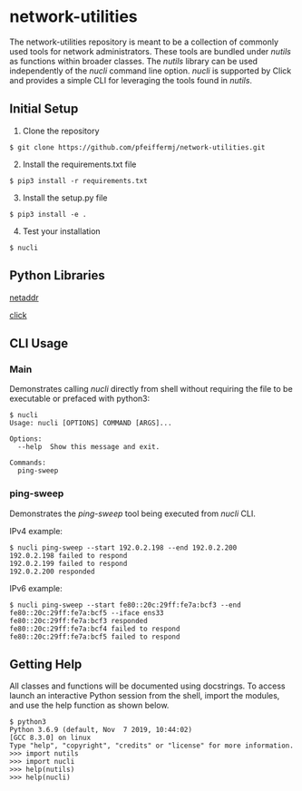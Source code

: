 # network-utilities

The network-utilities repository is meant to be a collection of commonly used tools for network administrators.  These tools are bundled under *nutils* as functions within broader classes.  The *nutils* library can be used independently of the *nucli* command line option.  *nucli* is supported by Click and provides a simple CLI for leveraging the tools found in *nutils*.

## Initial Setup

1. Clone the repository
```
$ git clone https://github.com/pfeiffermj/network-utilities.git
```
2. Install the requirements.txt file
```
$ pip3 install -r requirements.txt
```
3. Install the setup.py file
```
$ pip3 install -e .
```
4. Test your installation
```
$ nucli
```

## Python Libraries

[netaddr](https://netaddr.readthedocs.io/en/latest/introduction.html)

[click](https://click.palletsprojects.com/en/7.x/)

## CLI Usage

### Main

Demonstrates calling *nucli* directly from shell without requiring the file to be executable or prefaced with python3:

```
$ nucli
Usage: nucli [OPTIONS] COMMAND [ARGS]...

Options:
  --help  Show this message and exit.

Commands:
  ping-sweep
```

### ping-sweep

Demonstrates the *ping-sweep* tool being executed from *nucli* CLI.

IPv4 example:

```
$ nucli ping-sweep --start 192.0.2.198 --end 192.0.2.200
192.0.2.198 failed to respond
192.0.2.199 failed to respond
192.0.2.200 responded
```

IPv6 example:

```
$ nucli ping-sweep --start fe80::20c:29ff:fe7a:bcf3 --end fe80::20c:29ff:fe7a:bcf5 --iface ens33
fe80::20c:29ff:fe7a:bcf3 responded
fe80::20c:29ff:fe7a:bcf4 failed to respond
fe80::20c:29ff:fe7a:bcf5 failed to respond
```

## Getting Help

All classes and functions will be documented using docstrings.  To access launch an interactive Python session from the shell, import the modules, and use the help function as shown below.

```
$ python3
Python 3.6.9 (default, Nov  7 2019, 10:44:02) 
[GCC 8.3.0] on linux
Type "help", "copyright", "credits" or "license" for more information.
>>> import nutils
>>> import nucli
>>> help(nutils)
>>> help(nucli)
```